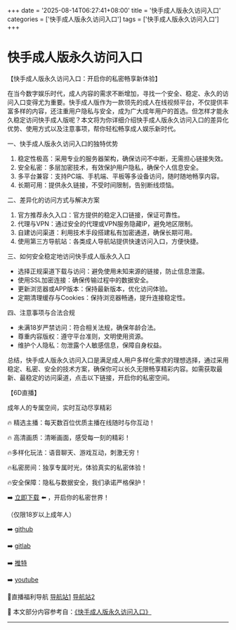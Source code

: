 +++
date = '2025-08-14T06:27:41+08:00'
title = '快手成人版永久访问入口'
categories = ['快手成人版永久访问入口']
tags = ['快手成人版永久访问入口']
+++

# 快手成人版永久访问入口

【快手成人版永久访问入口：开启你的私密畅享新体验】

在当今数字娱乐时代，成人内容的需求不断增加，寻找一个安全、稳定、永久的访问入口变得尤为重要。快手成人版作为一款领先的成人在线视频平台，不仅提供丰富多样的内容，还注重用户隐私与安全，成为广大成年用户的首选。但怎样才能永久稳定访问快手成人版呢？本文将为你详细介绍快手成人版永久访问入口的差异化优势、使用方式以及注意事项，帮你轻松畅享成人娱乐新时代。

一、快手成人版永久访问入口的独特优势

1. 稳定性极高：采用专业的服务器架构，确保访问不中断，无需担心链接失效。
2. 安全私密：多层加密技术，有效保护用户隐私，确保个人信息安全。
3. 多平台兼容：支持PC端、手机端、平板等多设备访问，随时随地畅享内容。
4. 长期可用：提供永久链接，不受时间限制，告别断线烦恼。

二、差异化的访问方式与解决方案

1. 官方推荐永久入口：官方提供的稳定入口链接，保证可靠性。
2. 代理与VPN：通过安全的代理或VPN服务隐藏IP，避免地区限制。
3. 自建访问渠道：利用技术手段搭建私有加密通道，确保长期可用。
4. 使用第三方导航站：各类成人导航站提供快速访问入口，方便快捷。

三、如何安全稳定地访问快手成人版永久入口

- 选择正规渠道下载与访问：避免使用未知来源的链接，防止信息泄露。
- 使用SSL加密连接：确保传输过程中的数据安全。
- 更新浏览器或APP版本：保持最新版本，优化访问体验。
- 定期清理缓存与Cookies：保持浏览器畅通，提升连接稳定性。

四、注意事项与合法合规

- 未满18岁严禁访问：符合相关法规，确保年龄合法。
- 尊重内容版权：遵守平台准则，文明使用资源。
- 维护个人隐私：勿泄露个人敏感信息，保障自身权益。

总结，快手成人版永久访问入口是满足成人用户多样化需求的理想选择，通过采用稳定、私密、安全的技术方案，确保你可以长久无限畅享精彩内容。如需获取最新、最稳定的访问渠道，点击以下链接，开启你的私密空间。

【6D直播】

 成年人的专属空间，实时互动尽享精彩

🔥 精选主播：每天数百位优质主播在线随时与你互动！

🔥 高清画质：清晰画面，感受每一刻的精彩！

🔥多样化玩法：语音聊天、游戏互动，刺激无穷！

🔥私密房间：独享专属时光，体验真实的私密体验！

🔥安全保障：隐私与数据安全，我们承诺严格保护！

➡️ [立即下载](https://down123.s3.ap-east-1.amazonaws.com/down/down.html?channelCode=blog) ⬅️ ，开启你的私密世界！

（仅限18岁以上成年人）

➡️ [github](https://aldult-live.github.io/)

➡️ [gitlab](https://seo-09598d.gitlab.io/)

➡️ [推特](https://x.com/wegame33)

➡️ [youtube](https://www.youtube.com/@6Dlive)

🔞直播福利导航 [导航站1](https://webstack-86085a.gitlab.io/) [导航站2](https://onlygit123-2.github.io/)


📘 本文部分内容参考自：[《快手成人版永久访问入口》](https://webstack-hugo-11.pages.dev/)

---
